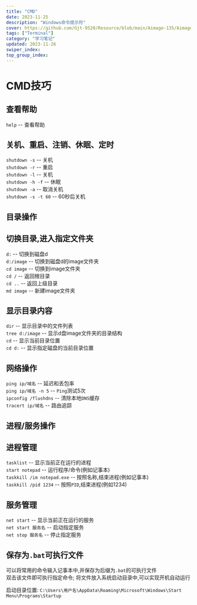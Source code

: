 ```yaml
---
title: "CMD"
date: 2023-11-25
description: "Windows命令提示符"
cover: https://github.com/Gjt-9520/Resource/blob/main/Aimage-135/Aimage77.jpg?raw=true
tags: ["Terminal"]
category: "学习笔记"
updated: 2023-11-26
swiper_index:
top_group_index:
---
```


# CMD技巧

## 查看帮助

`help` -- 查看帮助   

## 关机、重启、注销、休眠、定时

`shutdown -s` -- 关机   
`shutdown -r` -- 重启   
`shutdown -l` -- 关机   
`shutdown -h -f` -- 休眠   
`shutdown -a` -- 取消关机   
`shutdown -s -t 60` -- 60秒后关机   

## 目录操作

## 切换目录,进入指定文件夹

`d:` -- 切换到磁盘d   
`d:/image` -- 切换到磁盘d的image文件夹    
`cd image` -- 切换到image文件夹   
`cd /` -- 返回根目录    
`cd ..` -- 返回上级目录   
`md image` -- 新建image文件夹   

## 显示目录内容

`dir` -- 显示目录中的文件列表   
`tree d:/image` -- 显示d盘image文件夹的目录结构   
`cd` -- 显示当前目录位置   
`cd d:` -- 显示指定磁盘的当前目录位置    

## 网络操作

`ping ip/域名` -- 延迟和丢包率   
`ping ip/域名 -n 5` -- `Ping`测试5次   
`ipconfig /flushdns` -- 清除本地`DNS`缓存   
`tracert ip/域名` -- 路由追踪   

## 进程/服务操作

## 进程管理

`tasklist` -- 显示当前正在运行的进程   
`start notepad` -- 运行程序/命令(例如记事本)   
`taskkill /im notepad.exe` -- 按照名称,结束进程(例如记事本)    
`taskkill /pid 1234` -- 按照`PID`,结束进程(例如1234)   
  
## 服务管理

`net start` -- 显示当前正在运行的服务    
`net start 服务名` -- 启动指定服务   
`net stop 服务名` -- 停止指定服务    
  
## 保存为`.bat`可执行文件

可以将常用的命令输入记事本中,并保存为后缀为`.bat`的可执行文件    
双击该文件即可执行指定命令; 将文件放入系统启动目录中,可以实现开机自动运行       

启动目录位置: `C:\Users\用户名\AppData\Roaming\Microsoft\Windows\Start Menu\Programs\Startup`    